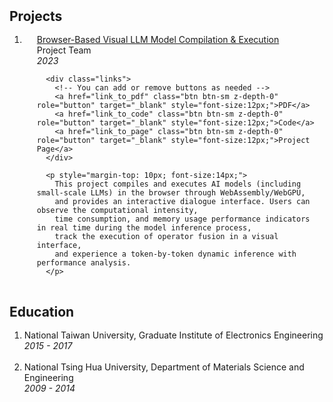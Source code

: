 <h2 id="projects" style="margin: 2px 0px -15px;">Projects</h2>
<br>

<div class="project">
<ol class="bibliography">

<li>
<div class="pub-row">
  <div class="col-sm-12" style="position: relative;padding-right: 15px;padding-left: 20px;">
      <!-- You can replace the link, title, and other information as needed -->
      <div class="title"><a href="link_to_pdf_or_project_page">Browser-Based Visual LLM Model Compilation & Execution</a></div>
      <div class="author">Project Team</div>
      <div class="periodical"><em>2023</em></div>

      <div class="links">
        <!-- You can add or remove buttons as needed -->
        <a href="link_to_pdf" class="btn btn-sm z-depth-0" role="button" target="_blank" style="font-size:12px;">PDF</a>
        <a href="link_to_code" class="btn btn-sm z-depth-0" role="button" target="_blank" style="font-size:12px;">Code</a>
        <a href="link_to_page" class="btn btn-sm z-depth-0" role="button" target="_blank" style="font-size:12px;">Project Page</a>
      </div>

      <p style="margin-top: 10px; font-size:14px;">
        This project compiles and executes AI models (including small-scale LLMs) in the browser through WebAssembly/WebGPU,
        and provides an interactive dialogue interface. Users can observe the computational intensity,
        time consumption, and memory usage performance indicators in real time during the model inference process,
        track the execution of operator fusion in a visual interface,
        and experience a token-by-token dynamic inference with performance analysis.
      </p>
  </div>
</div>
</li>
<br>


</ol>
<!-- Education Section -->
<h2 id="education" style="margin: 2px 0px -15px;">Education</h2>
<br>
<div class="education">
  <ol class="bibliography">
     <li>
      <div>
        <div class="title">National Taiwan University, Graduate Institute of Electronics Engineering</div>
        <div class="periodical"><em>2015 - 2017</em></div>
      </div>
    </li>
    <br>
    <li>
      <div>
        <div class="title">National Tsing Hua University, Department of Materials Science and Engineering</div>
        <div class="periodical"><em>2009 - 2014</em></div>
      </div>
    </li>
    <br>
  </ol>
</div>
<br>
</div>
